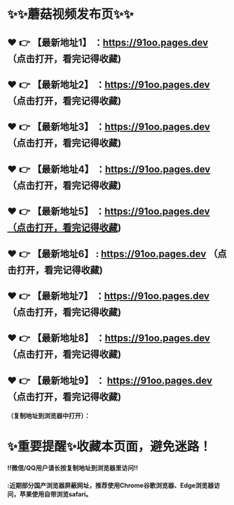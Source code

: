 
# :sparkles::sparkles:蘑菇视频发布页:sparkles::sparkles:

 :heart: :point_right: 【最新地址1】 ：https://91oo.pages.dev （点击打开，看完记得收藏)
 ------
 :heart: :point_right: 【最新地址2】 ：https://91oo.pages.dev  （点击打开，看完记得收藏)
 ------
 :heart: :point_right: 【最新地址3】 ：https://91oo.pages.dev   （点击打开，看完记得收藏)
 ------
 :heart: :point_right: 【最新地址4】 ：https://91oo.pages.dev  （点击打开，看完记得收藏)
 ------
 :heart: :point_right: 【最新地址5】 ：https://91oo.pages.dev（点击打开，看完记得收藏)
 ------
 :heart: :point_right: 【最新地址6】 : https://91oo.pages.dev （点击打开，看完记得收藏)
 ------
 :heart: :point_right: 【最新地址7】 ：https://91oo.pages.dev  （点击打开，看完记得收藏)
 ------
 :heart: :point_right: 【最新地址8】 ：https://91oo.pages.dev （点击打开，看完记得收藏)
 ------
 :heart: :point_right: 【最新地址9】 ： https://91oo.pages.dev （点击打开，看完记得收藏)
  ------

  
#### （复制地址到浏览器中打开）：
# :sparkles:重要提醒:sparkles:收藏本页面，避免迷路！
#### ‼️微信/QQ用户请长按复制地址到浏览器里访问‼
#### :近期部分国产浏览器屏蔽网址，推荐使用Chrome谷歌浏览器、Edge浏览器访问，苹果使用自带浏览safari。
